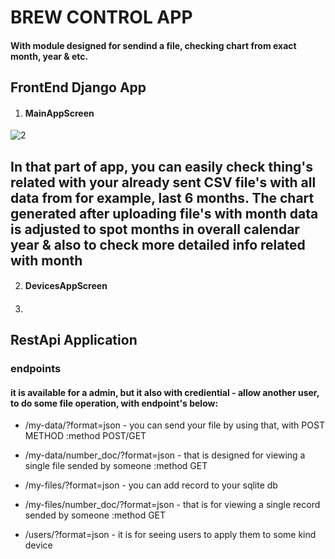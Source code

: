 # BREW CONTROL APP

#### With module designed for sendind a file, checking chart from exact month, year & etc.

## FrontEnd Django App

1. #### MainAppScreen

![2](https://github.com/user-attachments/assets/594dad30-f1e9-45a3-af76-d4e71b757020)

## In that part of app, you can easily check thing's related with your already sent CSV file's with all data from for example, last 6 months. The chart generated after uploading file's with month data is adjusted to spot months in overall calendar year & also to check more detailed info related with month

2. #### DevicesAppScreen

3. #### 


## RestApi Application

### endpoints

#### it is available for a admin, but it also with crediential - allow another user, to do some file operation, with endpoint's below:

- /my-data/?format=json - you can send your file by using that, with POST METHOD :method POST/GET

- /my-data/number_doc/?format=json - that is designed for viewing a single file sended by someone :method GET

- /my-files/?format=json - you can add record to your sqlite db

- /my-files/number_doc/?format=json - that is for viewing a single record sended by someone :method GET

- /users/?format=json - it is for seeing users to apply them to some kind device